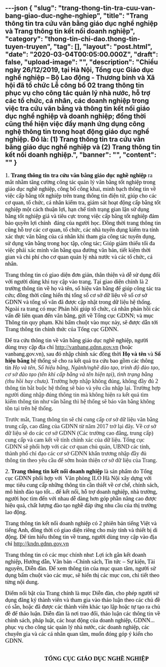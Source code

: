 ---json
{
    "slug": "trang-thong-tin-tra-cuu-van-bang-giao-duc-nghe-nghiep",
    "title": "Trang thông tin tra cứu văn bằng giáo dục nghề nghiệp  và Trang thông tin kết nối doanh nghiệp",
    "category": "thong-tin-chi-dao.thong-tin-tuyen-truyen",
    "tag": [],
    "layout": "post.html",
    "date": "2020-03-04T00:05:00.000Z",
    "draft": false,
    "upload-image": "",
    "description": "Chiều ngày 26/12/2019, tại Hà Nội, Tổng cục Giáo dục nghề nghiệp – Bộ Lao động - Thương binh và Xã hội đã tổ chức Lễ công bố 02 trang thông tin phục vụ cho công tác quản lý nhà nước, hỗ trợ các tổ chức, cá nhân, các doanh nghiệp trong việc tra cứu văn bằng và thông tin kết nối giáo dục nghề nghiệp và doanh nghiệp; đồng thời cũng thể hiện việc đẩy mạnh ứng dụng công nghệ thông tin trong hoạt động giáo dục nghề nghiệp. Đó là: (1) Trang thông tin tra cứu văn bằng giáo dục nghề nghiệp và (2) Trang thông tin kết nối doanh nghiệp.",
    "banner": "",
    "__content__": ""
}
---
<p style="margin-left:0mm; margin-right:0mm"><span style="font-size:14.0pt"><span style="font-family:&quot;Times New Roman&quot;,serif"><span style="color:black">1. <strong>Trang th&ocirc;ng tin tra cứu văn bằng gi&aacute;o dục nghề nghiệp</strong> ra mắt nhằm tăng cường c&ocirc;ng t&aacute;c quản l&yacute; văn bằng tốt nghiệp trong gi&aacute;o dục nghề nghiệp, c&ocirc;ng bố c&ocirc;ng khai, minh bạch th&ocirc;ng tin về việc cấp bằng tốt nghiệp tr&ecirc;n trang th&ocirc;ng tin điện tử, gi&uacute;p cho c&aacute;c cơ quan, tổ chức, c&aacute; nh&acirc;n kiểm tra, gi&aacute;m s&aacute;t hoạt động cấp bằng tốt nghiệp một c&aacute;ch thuận lợi, hạn chế t&igrave;nh trạng gian lận sử dụng bằng tốt nghiệp giả v&agrave; ti&ecirc;u cực trong việc cấp bằng tốt nghiệp đảm bảo quyền lợi ch&iacute;nh&nbsp; đ&aacute;ng của người học. Đồng thời trang th&ocirc;ng tin cũng hỗ trợ c&aacute;c cơ quan, tổ chức, c&aacute;c nh&agrave; tuyển dụng kiểm tra t&iacute;nh x&aacute;c thực văn bằng của c&aacute; nh&acirc;n khi tham gia c&ocirc;ng t&aacute;c tuyển dụng, sử dụng văn bằng trong học tập, c&ocirc;ng t&aacute;c; Gi&uacute;p giảm thiểu tối đa việc phải x&aacute;c minh văn bằng qua đường văn bản, tiết kiệm thời gian v&agrave; chi ph&iacute; cho cơ quan quản l&yacute; nh&agrave; nước v&agrave; c&aacute;c tổ chức, c&aacute; nh&acirc;n.</span></span></span></p>

<p style="margin-left:0mm; margin-right:0mm"><span style="font-size:14.0pt"><span style="font-family:&quot;Times New Roman&quot;,serif"><span style="color:black">Trang th&ocirc;ng tin c&oacute; giao diện đơn giản, th&acirc;n thiện v&agrave; dễ sử dụng đối với người d&ugrave;ng khi tuy cập v&agrave;o trang. Tại giao diện ch&iacute;nh l&agrave; 2 trường th&ocirc;ng tin về họ v&agrave; t&ecirc;n, số hiệu văn bằng để gi&uacute;p c&ocirc;ng t&aacute;c tra cứu; đồng thời cũng hiển thị tổng số cơ sở dữ liệu về số cơ sở GDNN v&agrave; tổng số văn đ&atilde; được cập nhật trong dữ liệu hệ thống. Ngo&agrave;i ra trang c&oacute; mục Phản hồi gi&uacute;p tổ chức, c&aacute; nh&acirc;n phản hồi c&aacute;c vấn đề li&ecirc;n quan đến văn bằng, gửi về Tổng cục GDNN; v&agrave; mục Th&ocirc;ng tin quy phạm. Khi bấm chuột v&agrave;o mục n&agrave;y, sẽ được dẫn tới Trang th&ocirc;ng tin ch&iacute;nh thức của Tổng cục GDNN.</span></span></span></p>

<p style="margin-left:0mm; margin-right:0mm"><span style="font-size:14.0pt"><span style="font-family:&quot;Times New Roman&quot;,serif"><span style="color:black">Để tra cứu th&ocirc;ng tin về văn bằng gi&aacute;o dục nghề nghiệp, người d&ugrave;ng truy cập địa chỉ </span></span></span><a href="http://vanbang.gdnn.gov.vn"><span style="font-size:14.0pt"><span style="font-family:&quot;Times New Roman&quot;,serif">http://vanbang.gdnn.gov.vn</span></span></a><span style="font-size:14.0pt"><span style="font-family:&quot;Times New Roman&quot;,serif"><span style="color:black"> (hoặc vanbang.gov.vn), sau đ&oacute; nhập ch&iacute;nh x&aacute;c đồng thời <strong>Họ v&agrave; t&ecirc;n</strong> v&agrave; <strong>Số hiệu bằng </strong>hệ thống sẽ cho ra kết quả tra cứu bao gồm c&aacute;c th&ocirc;ng tin </span></span></span><em><span style="font-size:14.0pt"><span style="font-family:&quot;Times New Roman&quot;,serif">Họ v&agrave; t&ecirc;n, Số hiệu bằng, Ng&agrave;nh/nghề đ&agrave;o tạo, tr&igrave;nh độ đ&agrave;o tạo, cơ sở đ&agrave;o tạo (t&ecirc;n khi cấp bằng v&agrave; t&ecirc;n hiện tại), t&igrave;nh trạng bằng (thu hồi hay chưa). </span></span></em><span style="font-size:14.0pt"><span style="font-family:&quot;Times New Roman&quot;,serif">Trường hợp nhập kh&ocirc;ng đ&uacute;ng, kh&ocirc;ng đầy đủ 2 th&ocirc;ng tin bắt buộc hệ thống sẽ b&aacute;o v&agrave; y&ecirc;u cầu nhập lại. Trường hợp người d&ugrave;ng nhập đ&uacute;ng th&ocirc;ng tin m&agrave; kh&ocirc;ng hiện ra kết quả t&igrave;m kiếm th&ocirc;ng tin như văn bằng th&igrave; hệ thống sẽ b&aacute;o văn bằng kh&ocirc;ng tồn tại tr&ecirc;n hệ thống.</span></span></p>

<p style="margin-left:0mm; margin-right:0mm"><span style="font-size:14.0pt"><span style="font-family:&quot;Times New Roman&quot;,serif">Trước mắt, Trang th&ocirc;ng tin sẽ chỉ cung cấp cơ sở dữ liệu văn bằng trung cấp, cao đẳng của GDNN từ năm 2017 trở lại đ&acirc;y. Về cơ sở dữ liệu sẽ do c&aacute;c cơ sở GDNN (C&aacute;c trường cao đẳng, trung cấp) cung cấp v&agrave; cam kết về t&iacute;nh ch&iacute;nh x&aacute;c của dữ liệu. Tổng cục GDNN sẽ phối hợp với c&aacute;c cơ quan chủ quản, UBND c&aacute;c tỉnh, th&agrave;nh phố chỉ đạo c&aacute;c cơ sở GDNN khẩn trương nhập đầy đủ th&ocirc;ng tin theo y&ecirc;u cầu để sớm ho&agrave;n thiện cơ sở dữ liệu của Trang. </span></span></p>

<p style="margin-left:0mm; margin-right:0mm"><span style="font-size:14.0pt"><span style="font-family:&quot;Times New Roman&quot;,serif"><span style="color:black">2. <strong>Trang th&ocirc;ng tin kết nối doanh nghiệp</strong> l&agrave; sản phẩm do Tổng cục GDNN phối hợp với&nbsp; Văn ph&ograve;ng ILO H&agrave; Nội x&acirc;y dựng với mục ti&ecirc;u cung cấp những th&ocirc;ng tin cần thiết về cơ chế, ch&iacute;nh s&aacute;ch, m&ocirc; h&igrave;nh đ&agrave;o tạo tốt... để kết nối, hỗ trợ doanh nghiệp, nh&agrave; trường, người học t&igrave;m đến với nhau dễ d&agrave;ng hơn g&oacute;p phần n&acirc;ng cao được hiệu quả, chất lượng đ&agrave;o tạo nghề đ&aacute;p ứng nhu cầu của thị trường lao động.</span></span></span></p>

<p style="margin-left:0mm; margin-right:0mm"><span style="font-size:14.0pt"><span style="font-family:&quot;Times New Roman&quot;,serif"><span style="color:black">Trang th&ocirc;ng tin kết nối doanh nghiệp c&oacute; 2 phi&ecirc;n bản tiếng Việt v&agrave; tiếng Anh, đồng thời c&oacute; giao diện ri&ecirc;ng cho m&aacute;y t&iacute;nh v&agrave; thiết bị di động. Để t&igrave;m hiểu th&ocirc;ng tin về trang, người d&ugrave;ng truy cập v&agrave;o địa chỉ </span></span></span><a href="http://kndn.gdnn.gov.vn"><span style="font-size:14.0pt"><span style="font-family:&quot;Times New Roman&quot;,serif">http://kndn.gdnn.gov.vn</span></span></a></p>

<p style="margin-left:0mm; margin-right:0mm"><span style="font-size:14.0pt"><span style="font-family:&quot;Times New Roman&quot;,serif"><span style="color:black">Trang th&ocirc;ng tin c&oacute; c&aacute;c mục ch&iacute;nh như: Lợi &iacute;ch gắn kết doanh nghiệp, Hướng dẫn, Văn bản &ndash;Ch&iacute;nh s&aacute;ch, Tin tức &ndash; Sự kiện, T&agrave;i nguy&ecirc;n, Diễn đ&agrave;n. Để xem th&ocirc;ng tin của mục quan t&acirc;m, người sử dụng bấm chuột v&agrave;o c&aacute;c mục, sẽ hiển thị c&aacute;c mục con, chi tiết theo từng nội dung.</span></span></span></p>

<p style="margin-left:0mm; margin-right:0mm"><span style="font-size:14.0pt"><span style="font-family:&quot;Times New Roman&quot;,serif"><span style="color:black">Điểm nổi bật của Trang ch&iacute;nh l&agrave; mục Diễn đ&agrave;n, cho ph&eacute;p người sử dụng đăng k&yacute; th&agrave;nh vi&ecirc;n v&agrave; tham gia v&agrave;o thảo luận theo c&aacute;c chủ đề c&oacute; sẵn, hoặc đ&atilde; được c&aacute;c th&agrave;nh vi&ecirc;n kh&aacute;c tạo lập hoặc tự tạo ra chủ đề để thảo luận. Diễn đ&agrave;n l&agrave; nơi trao đổi, thảo luận c&aacute;c th&ocirc;ng tin về ch&iacute;nh s&aacute;ch, ph&aacute;p luật, c&aacute;c hoạt động của doanh nghiệp, GDNN... phục vụ cho c&ocirc;ng t&aacute;c quản l&yacute; nh&agrave; nước, c&aacute;c doanh nghiệp, c&aacute;c chuy&ecirc;n gia v&agrave; c&aacute;c c&aacute; nh&acirc;n quan t&acirc;m, muốn đ&oacute;ng g&oacute;p &yacute; kiến cho GDNN.</span></span></span></p>

<p style="margin-left:36pt; margin-right:0mm"><strong><span style="font-size:14.0pt"><span style="font-family:&quot;Times New Roman&quot;,serif"><span style="color:black">&nbsp; &nbsp; &nbsp; &nbsp; &nbsp; &nbsp; &nbsp; &nbsp; &nbsp; &nbsp; &nbsp; &nbsp; &nbsp; &nbsp; &nbsp; &nbsp; &nbsp; &nbsp; &nbsp; &nbsp; &nbsp; &nbsp; &nbsp; &nbsp; &nbsp; &nbsp; &nbsp; &nbsp; &nbsp; &nbsp; &nbsp; &nbsp; &nbsp; &nbsp; &nbsp; &nbsp; &nbsp; &nbsp; &nbsp; &nbsp; &nbsp; &nbsp; &nbsp; &nbsp; &nbsp; &nbsp; &nbsp; &nbsp; &nbsp; &nbsp; &nbsp; &nbsp; &nbsp; &nbsp; &nbsp; &nbsp; &nbsp; &nbsp;TỔNG CỤC GI&Aacute;O DỤC NGHỀ NGHIỆP</span></span></span></strong></p>

